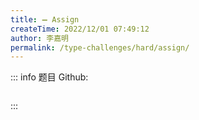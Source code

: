 ```yaml
---
title: ➖ Assign
createTime: 2022/12/01 07:49:12
author: 李嘉明
permalink: /type-challenges/hard/assign/
---
```


::: info 题目
Github: []()

```ts

```

:::
